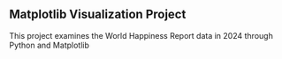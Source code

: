 ## Matplotlib Visualization Project

This project examines the World Happiness Report data in 2024 through Python and Matplotlib
